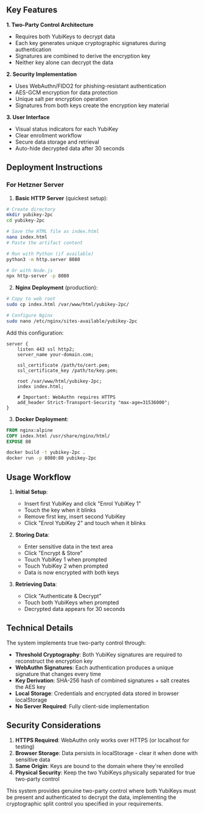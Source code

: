 

## Key Features

**1. Two-Party Control Architecture**
- Requires both YubiKeys to decrypt data
- Each key generates unique cryptographic signatures during authentication
- Signatures are combined to derive the encryption key
- Neither key alone can decrypt the data

**2. Security Implementation**
- Uses WebAuthn/FIDO2 for phishing-resistant authentication
- AES-GCM encryption for data protection
- Unique salt per encryption operation
- Signatures from both keys create the encryption key material

**3. User Interface**
- Visual status indicators for each YubiKey
- Clear enrollment workflow
- Secure data storage and retrieval
- Auto-hide decrypted data after 30 seconds

## Deployment Instructions

### For Hetzner Server

1. **Basic HTTP Server** (quickest setup):
```bash
# Create directory
mkdir yubikey-2pc
cd yubikey-2pc

# Save the HTML file as index.html
nano index.html
# Paste the artifact content

# Run with Python (if available)
python3 -m http.server 8080

# Or with Node.js
npx http-server -p 8080
```

2. **Nginx Deployment** (production):
```bash
# Copy to web root
sudo cp index.html /var/www/html/yubikey-2pc/

# Configure Nginx
sudo nano /etc/nginx/sites-available/yubikey-2pc
```

Add this configuration:
```nginx
server {
    listen 443 ssl http2;
    server_name your-domain.com;
    
    ssl_certificate /path/to/cert.pem;
    ssl_certificate_key /path/to/key.pem;
    
    root /var/www/html/yubikey-2pc;
    index index.html;
    
    # Important: WebAuthn requires HTTPS
    add_header Strict-Transport-Security "max-age=31536000";
}
```

3. **Docker Deployment**:
```dockerfile
FROM nginx:alpine
COPY index.html /usr/share/nginx/html/
EXPOSE 80
```

```bash
docker build -t yubikey-2pc .
docker run -p 8080:80 yubikey-2pc
```

## Usage Workflow

1. **Initial Setup**:
   - Insert first YubiKey and click "Enrol YubiKey 1"
   - Touch the key when it blinks
   - Remove first key, insert second YubiKey
   - Click "Enrol YubiKey 2" and touch when it blinks

2. **Storing Data**:
   - Enter sensitive data in the text area
   - Click "Encrypt & Store"
   - Touch YubiKey 1 when prompted
   - Touch YubiKey 2 when prompted
   - Data is now encrypted with both keys

3. **Retrieving Data**:
   - Click "Authenticate & Decrypt"
   - Touch both YubiKeys when prompted
   - Decrypted data appears for 30 seconds

## Technical Details

The system implements true two-party control through:

- **Threshold Cryptography**: Both YubiKey signatures are required to reconstruct the encryption key
- **WebAuthn Signatures**: Each authentication produces a unique signature that changes every time
- **Key Derivation**: SHA-256 hash of combined signatures + salt creates the AES key
- **Local Storage**: Credentials and encrypted data stored in browser localStorage
- **No Server Required**: Fully client-side implementation

## Security Considerations

1. **HTTPS Required**: WebAuthn only works over HTTPS (or localhost for testing)
2. **Browser Storage**: Data persists in localStorage - clear it when done with sensitive data
3. **Same Origin**: Keys are bound to the domain where they're enrolled
4. **Physical Security**: Keep the two YubiKeys physically separated for true two-party control

This system provides genuine two-party control where both YubiKeys must be present and authenticated to decrypt the data, implementing the cryptographic split control you specified in your requirements.